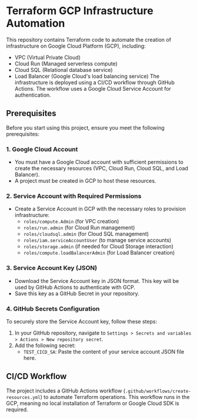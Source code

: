 # Terraform GCP Infrastructure Automation
This repository contains Terraform code to automate the creation of infrastructure on Google Cloud Platform (GCP), including:
- VPC (Virtual Private Cloud)
- Cloud Run (Managed serverless compute)
- Cloud SQL (Relational database service)
- Load Balancer (Google Cloud's load balancing service)
The infrastructure is deployed using a CI/CD workflow through GitHub Actions. The workflow uses a Google Cloud Service Account for authentication.
## Prerequisites
Before you start using this project, ensure you meet the following prerequisites:
### 1. Google Cloud Account
- You must have a Google Cloud account with sufficient permissions to create the necessary resources (VPC, Cloud Run, Cloud SQL, and Load Balancer).
- A project must be created in GCP to host these resources.
### 2. Service Account with Required Permissions
- Create a Service Account in GCP with the necessary roles to provision infrastructure:
    - `roles/compute.Admin` (for VPC creation)
    - `roles/run.admin` (for Cloud Run management)
    - `roles/cloudsql.admin` (for Cloud SQL management)
    - `roles/iam.serviceAccountUser` (to manage service accounts)
    - `roles/storage.admin` (if needed for Cloud Storage interaction)
    - `roles/compute.loadBalancerAdmin` (for Load Balancer creation)
### 3. Service Account Key (JSON)
- Download the Service Account key in JSON format. This key will be used by GitHub Actions to authenticate with GCP.
- Save this key as a GitHub Secret in your repository.
### 4. GitHub Secrets Configuration
To securely store the Service Account key, follow these steps:
1. In your GitHub repository, navigate to `Settings > Secrets and variables > Actions > New repository secret`.
2. Add the following secret:
    - `TEST_CICD_SA`: Paste the content of your service account JSON file here.
## CI/CD Workflow
The project includes a GitHub Actions workflow (`.github/workflows/create-resources.yml`) to automate Terraform operations. This workflow runs in the GCP, meaning no local installation of Terraform or Google Cloud SDK is required.
